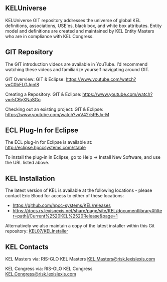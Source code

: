 KELUniverse
------
KELUniverse GIT repository addresses the universe of global KEL definitions, associations, USE'es, black box, and white box attributes. Entity model and definitions are created and maintained by KEL Entity Masters who are in compliance with KEL Congress.

GIT Repository
------
The GIT introduction videos are available in YouTube. I’d recommend watching these videos and familiarize yourself navigating around GIT.  

GIT Overview: GIT & Eclipse: https://www.youtube.com/watch?v=C0bFLGJqnI8

Creating a Repository: GIT & Eclipse: https://www.youtube.com/watch?v=r5C6yXNaSGo

Checking out an existing project: GIT & Eclipse: https://www.youtube.com/watch?v=V42r5REJx-M

ECL Plug-In for Eclipse 
------
The ECL plug-in for Eclipse is available at: http://eclipse.hpccsystems.com/stable

To install the plug-in in Eclipse, go to Help -> Install New Software, and use the URL listed above. 

KEL Installation
------
The latest version of KEL is available at the following locations - please contact Eric Blood for access to either of these locations: 
  * https://github.com/hpcc-systems/KEL/releases
  * https://docs.rs.lexisnexis.net/share/page/site/KEL/documentlibrary#filter=path|/Current%2520KEL%2520Release&page=1

Alternatively we also maintain a copy of the latest installer within this Git repository:
[KEL07/KELInstaller](KEL07/KELInstaller)

KEL Contacts
------
KEL Masters via: RIS-GLO KEL Masters KEL.Masters@risk.lexislexis.com

KEL Congress via: RIS-GLO KEL Congress KEL.Congress@risk.lexislexis.com

